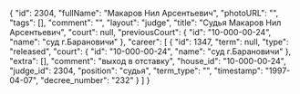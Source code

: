 {
    "id": 2304,
    "fullName": "Макаров Нил Арсентьевич",
    "photoURL": "",
    "tags": [],
    "comment": "",
    "layout": "judge",
    "title": "Судья Макаров Нил Арсентьевич",
    "court": null,
    "previousCourt": {
        "id": "10-000-00-24",
        "name": "суд г.Барановичи"
    },
    "career": [
        {
            "id": 1347,
            "term": null,
            "type": "released",
            "court": {
                "id": "10-000-00-24",
                "name": "суд г.Барановичи"
            },
            "extra": [],
            "comment": "выход в отставку",
            "house_id": "10-000-00-24",
            "judge_id": 2304,
            "position": "судья",
            "term_type": "",
            "timestamp": "1997-04-07",
            "decree_number": "232"
        }
    ]
}